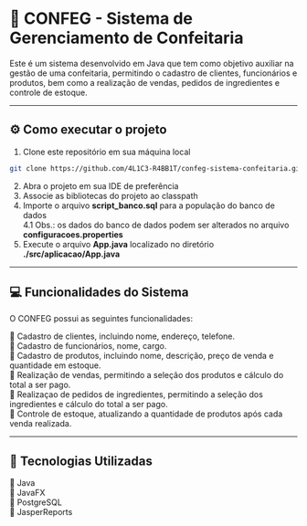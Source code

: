 # 🍰 CONFEG - Sistema de Gerenciamento de Confeitaria

Este é um sistema desenvolvido em Java que tem como objetivo auxiliar na gestão de uma confeitaria, permitindo o cadastro de clientes, funcionários e produtos, bem como a realização de vendas, pedidos de ingredientes e controle de estoque.

--- 

## ⚙️ Como executar o projeto

1. Clone este repositório em sua máquina local
```bash
git clone https://github.com/4L1C3-R4BB1T/confeg-sistema-confeitaria.git
```
2. Abra o projeto em sua IDE de preferência
3. Associe as bibliotecas do projeto ao classpath
4. Importe o arquivo **script_banco.sql** para a população do banco de dados  
  4.1 Obs.: os dados do banco de dados podem ser alterados no arquivo **configuracoes.properties**
5. Execute o arquivo **App.java** localizado no diretório **./src/aplicacao/App.java**

---

## 💻 Funcionalidades do Sistema

O CONFEG possui as seguintes funcionalidades:

🔸 Cadastro de clientes, incluindo nome, endereço, telefone.  
🔸 Cadastro de funcionários, nome, cargo.  
🔸 Cadastro de produtos, incluindo nome, descrição, preço de venda e quantidade em estoque.  
🔸 Realização de vendas, permitindo a seleção dos produtos e cálculo do total a ser pago.  
🔸 Realizaçao de pedidos de ingredientes, permitindo a seleção dos ingredientes e cálculo do total a ser pago.  
🔸 Controle de estoque, atualizando a quantidade de produtos após cada venda realizada.  

---

## 🔧 Tecnologias Utilizadas 

🔸 Java  
🔸 JavaFX  
🔸 PostgreSQL  
🔸 JasperReports  
